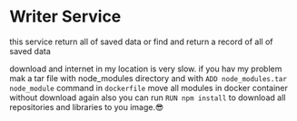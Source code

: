 # Writer Service
this service return all of saved data or find and return a record of all of saved data

download and internet in my location is very slow. if you hav my problem mak a tar file with node_modules directory and with `ADD node_modules.tar node_module` command in `dockerfile` move all modules in docker container without download again also you can run `RUN npm install` to download all repositories and libraries to you image.😎